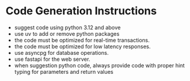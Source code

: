 # Code Generation Instructions

- suggest code using python 3.12 and above
- use uv to add or remove python packages
- the code must be optimized for real-time transactions.
- the code must be optimized for low latency responses.
- use asyncpg for database operations.
- use fastapi for the web server.
- when suggestion python code, always provide code with proper hint typing for parameters and return values
